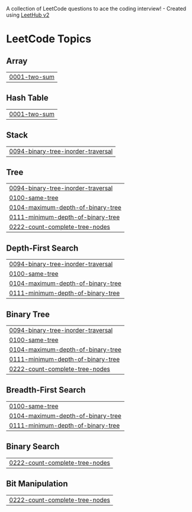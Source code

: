 A collection of LeetCode questions to ace the coding interview! - Created using [LeetHub v2](https://github.com/arunbhardwaj/LeetHub-2.0)
<!---LeetCode Topics Start-->
# LeetCode Topics
## Array
|  |
| ------- |
| [0001-two-sum](https://github.com/krithickthangaraj/Leetcode/tree/master/0001-two-sum) |
## Hash Table
|  |
| ------- |
| [0001-two-sum](https://github.com/krithickthangaraj/Leetcode/tree/master/0001-two-sum) |
## Stack
|  |
| ------- |
| [0094-binary-tree-inorder-traversal](https://github.com/krithickthangaraj/Leetcode/tree/master/0094-binary-tree-inorder-traversal) |
## Tree
|  |
| ------- |
| [0094-binary-tree-inorder-traversal](https://github.com/krithickthangaraj/Leetcode/tree/master/0094-binary-tree-inorder-traversal) |
| [0100-same-tree](https://github.com/krithickthangaraj/Leetcode/tree/master/0100-same-tree) |
| [0104-maximum-depth-of-binary-tree](https://github.com/krithickthangaraj/Leetcode/tree/master/0104-maximum-depth-of-binary-tree) |
| [0111-minimum-depth-of-binary-tree](https://github.com/krithickthangaraj/Leetcode/tree/master/0111-minimum-depth-of-binary-tree) |
| [0222-count-complete-tree-nodes](https://github.com/krithickthangaraj/Leetcode/tree/master/0222-count-complete-tree-nodes) |
## Depth-First Search
|  |
| ------- |
| [0094-binary-tree-inorder-traversal](https://github.com/krithickthangaraj/Leetcode/tree/master/0094-binary-tree-inorder-traversal) |
| [0100-same-tree](https://github.com/krithickthangaraj/Leetcode/tree/master/0100-same-tree) |
| [0104-maximum-depth-of-binary-tree](https://github.com/krithickthangaraj/Leetcode/tree/master/0104-maximum-depth-of-binary-tree) |
| [0111-minimum-depth-of-binary-tree](https://github.com/krithickthangaraj/Leetcode/tree/master/0111-minimum-depth-of-binary-tree) |
## Binary Tree
|  |
| ------- |
| [0094-binary-tree-inorder-traversal](https://github.com/krithickthangaraj/Leetcode/tree/master/0094-binary-tree-inorder-traversal) |
| [0100-same-tree](https://github.com/krithickthangaraj/Leetcode/tree/master/0100-same-tree) |
| [0104-maximum-depth-of-binary-tree](https://github.com/krithickthangaraj/Leetcode/tree/master/0104-maximum-depth-of-binary-tree) |
| [0111-minimum-depth-of-binary-tree](https://github.com/krithickthangaraj/Leetcode/tree/master/0111-minimum-depth-of-binary-tree) |
| [0222-count-complete-tree-nodes](https://github.com/krithickthangaraj/Leetcode/tree/master/0222-count-complete-tree-nodes) |
## Breadth-First Search
|  |
| ------- |
| [0100-same-tree](https://github.com/krithickthangaraj/Leetcode/tree/master/0100-same-tree) |
| [0104-maximum-depth-of-binary-tree](https://github.com/krithickthangaraj/Leetcode/tree/master/0104-maximum-depth-of-binary-tree) |
| [0111-minimum-depth-of-binary-tree](https://github.com/krithickthangaraj/Leetcode/tree/master/0111-minimum-depth-of-binary-tree) |
## Binary Search
|  |
| ------- |
| [0222-count-complete-tree-nodes](https://github.com/krithickthangaraj/Leetcode/tree/master/0222-count-complete-tree-nodes) |
## Bit Manipulation
|  |
| ------- |
| [0222-count-complete-tree-nodes](https://github.com/krithickthangaraj/Leetcode/tree/master/0222-count-complete-tree-nodes) |
<!---LeetCode Topics End-->